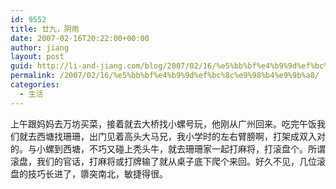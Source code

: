 ```yaml
---
id: 9552
title: 廿九，阴雨
date: 2007-02-16T20:22:00+00:00
author: jiang
layout: post
guid: http://li-and-jiang.com/blog/2007/02/16/%e5%bb%bf%e4%b9%9d%ef%bc%8c%e9%98%b4%e9%9b%a8/
permalink: /2007/02/16/%e5%bb%bf%e4%b9%9d%ef%bc%8c%e9%98%b4%e9%9b%a8/
categories:
  - 生活
---
```

<div>
  上午跟妈妈去万坊买菜，接着就去大桥找小螺号玩，他刚从广州回来。吃完午饭我们就去西塘找珊珊，出门见着高头大马兄，我小学时的左右臂膀啊，打架成双入对的。与小螺到西塘，不巧又碰上秃头牛，就去珊珊家一起打麻将，打滚盘个。所谓滚盘，我们的官话，打麻将或打牌输了就从桌子底下爬个来回。好久不见，几位滚盘的技巧长进了，隳突南北，敏捷得很。
</div>